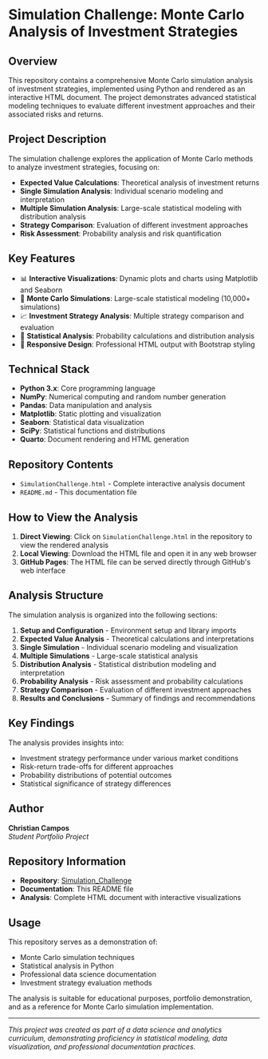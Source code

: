 # Simulation Challenge: Monte Carlo Analysis of Investment Strategies

## Overview

This repository contains a comprehensive Monte Carlo simulation analysis of investment strategies, implemented using Python and rendered as an interactive HTML document. The project demonstrates advanced statistical modeling techniques to evaluate different investment approaches and their associated risks and returns.

## Project Description

The simulation challenge explores the application of Monte Carlo methods to analyze investment strategies, focusing on:

- **Expected Value Calculations**: Theoretical analysis of investment returns
- **Single Simulation Analysis**: Individual scenario modeling and interpretation
- **Multiple Simulation Analysis**: Large-scale statistical modeling with distribution analysis
- **Strategy Comparison**: Evaluation of different investment approaches
- **Risk Assessment**: Probability analysis and risk quantification

## Key Features

- 📊 **Interactive Visualizations**: Dynamic plots and charts using Matplotlib and Seaborn
- 🎯 **Monte Carlo Simulations**: Large-scale statistical modeling (10,000+ simulations)
- 📈 **Investment Strategy Analysis**: Multiple strategy comparison and evaluation
- 🔢 **Statistical Analysis**: Probability calculations and distribution analysis
- 📱 **Responsive Design**: Professional HTML output with Bootstrap styling

## Technical Stack

- **Python 3.x**: Core programming language
- **NumPy**: Numerical computing and random number generation
- **Pandas**: Data manipulation and analysis
- **Matplotlib**: Static plotting and visualization
- **Seaborn**: Statistical data visualization
- **SciPy**: Statistical functions and distributions
- **Quarto**: Document rendering and HTML generation

## Repository Contents

- `SimulationChallenge.html` - Complete interactive analysis document
- `README.md` - This documentation file

## How to View the Analysis

1. **Direct Viewing**: Click on `SimulationChallenge.html` in the repository to view the rendered analysis
2. **Local Viewing**: Download the HTML file and open it in any web browser
3. **GitHub Pages**: The HTML file can be served directly through GitHub's web interface

## Analysis Structure

The simulation analysis is organized into the following sections:

1. **Setup and Configuration** - Environment setup and library imports
2. **Expected Value Analysis** - Theoretical calculations and interpretations
3. **Single Simulation** - Individual scenario modeling and visualization
4. **Multiple Simulations** - Large-scale statistical analysis
5. **Distribution Analysis** - Statistical distribution modeling and interpretation
6. **Probability Analysis** - Risk assessment and probability calculations
7. **Strategy Comparison** - Evaluation of different investment approaches
8. **Results and Conclusions** - Summary of findings and recommendations

## Key Findings

The analysis provides insights into:
- Investment strategy performance under various market conditions
- Risk-return trade-offs for different approaches
- Probability distributions of potential outcomes
- Statistical significance of strategy differences

## Author

**Christian Campos**  
*Student Portfolio Project*

## Repository Information

- **Repository**: [Simulation_Challenge](https://github.com/camposcm-ops/Simulation_Challenge)
- **Documentation**: This README file
- **Analysis**: Complete HTML document with interactive visualizations

## Usage

This repository serves as a demonstration of:
- Monte Carlo simulation techniques
- Statistical analysis in Python
- Professional data science documentation
- Investment strategy evaluation methods

The analysis is suitable for educational purposes, portfolio demonstration, and as a reference for Monte Carlo simulation implementation.

---

*This project was created as part of a data science and analytics curriculum, demonstrating proficiency in statistical modeling, data visualization, and professional documentation practices.*
